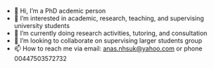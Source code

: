 - 👋 Hi, I’m a PhD acdemic person
- 👀 I’m interested in academic, research, teaching, and supervising university students
- 🌱 I’m currently doing research activities, tutoring, and consultation
- 💞️ I’m looking to collaborate on supervising larger students group
- 📫 How to reach me via email: anas.nhsuk@yahoo.com or phone 00447503572732

<!---
anassaeed/anassaeed is a ✨ special ✨ repository because its `README.md` (this file) appears on your GitHub profile.
You can click the Preview link to take a look at your changes.
--->
